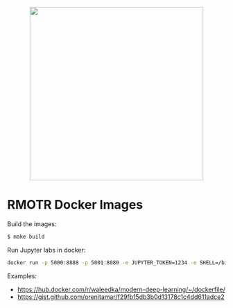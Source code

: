 <p align="center"><img width="400" src="https://user-images.githubusercontent.com/872296/27511815-0e1cb62e-5904-11e7-8fe0-e1116e7a6ced.png"></p>

# RMOTR Docker Images

Build the images:

```bash
$ make build
````

Run Jupyter labs in docker:

```bash
docker run -p 5000:8888 -p 5001:8080 -e JUPYTER_TOKEN=1234 -e SHELL=/bin/bash -v $(pwd):/app/user_data -it data-science-python-3.6 jupyter lab --allow-root
```

Examples:
* https://hub.docker.com/r/waleedka/modern-deep-learning/~/dockerfile/
* https://gist.github.com/orenitamar/f29fb15db3b0d13178c1c4dd611adce2
